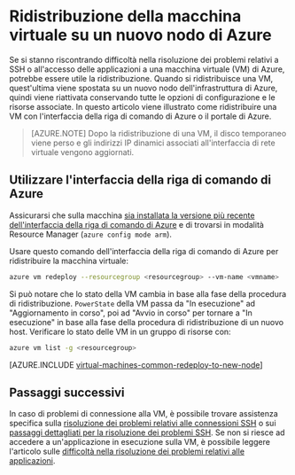 <properties 
	pageTitle="Ridistribuzione della macchine virtuali di Linux | Microsoft Azure" 
	description="Descrive come ridistribuire le macchine virtuali di Linux per mitigare i problemi di connessione SSH." 
	services="virtual-machines-linux" 
	documentationCenter="virtual-machines" 
	authors="iainfoulds" 
	manager="timlt"
	tags="azure-resource-manager,top-support-issue" 
/> 
	

<tags 
	ms.service="virtual-machines-linux" 
	ms.devlang="na" 
	ms.topic="support-article" 
	ms.tgt_pltfrm="vm-linux"
	ms.workload="infrastructure" 
	ms.date="09/19/2016" 
	ms.author="iainfou" 
/> 

# Ridistribuzione della macchina virtuale su un nuovo nodo di Azure

Se si stanno riscontrando difficoltà nella risoluzione dei problemi relativi a SSH o all'accesso delle applicazioni a una macchina virtuale (VM) di Azure, potrebbe essere utile la ridistribuzione. Quando si ridistribuisce una VM, quest'ultima viene spostata su un nuovo nodo dell'infrastruttura di Azure, quindi viene riattivata conservando tutte le opzioni di configurazione e le risorse associate. In questo articolo viene illustrato come ridistribuire una VM con l'interfaccia della riga di comando di Azure o il portale di Azure.

> [AZURE.NOTE] Dopo la ridistribuzione di una VM, il disco temporaneo viene perso e gli indirizzi IP dinamici associati all'interfaccia di rete virtuale vengono aggiornati.


## Utilizzare l'interfaccia della riga di comando di Azure

Assicurarsi che sulla macchina [sia installata la versione più recente dell'interfaccia della riga di comando di Azure](../xplat-cli-install.md) e di trovarsi in modalità Resource Manager (`azure config mode arm`).

Usare questo comando dell'interfaccia della riga di comando di Azure per ridistribuire la macchina virtuale:

```bash
azure vm redeploy --resourcegroup <resourcegroup> --vm-name <vmname> 
```

Si può notare che lo stato della VM cambia in base alla fase della procedura di ridistribuzione. `PowerState` della VM passa da "In esecuzione" ad "Aggiornamento in corso", poi ad "Avvio in corso" per tornare a "In esecuzione" in base alla fase della procedura di ridistribuzione di un nuovo host. Verificare lo stato delle VM in un gruppo di risorse con:

```bash
azure vm list -g <resourcegroup>
```


[AZURE.INCLUDE [virtual-machines-common-redeploy-to-new-node](../../includes/virtual-machines-common-redeploy-to-new-node.md)]


## Passaggi successivi
In caso di problemi di connessione alla VM, è possibile trovare assistenza specifica sulla [risoluzione dei problemi relativi alle connessioni SSH](virtual-machines-linux-troubleshoot-ssh-connection.md) o sui [passaggi dettagliati per la risoluzione dei problemi SSH](virtual-machines-linux-detailed-troubleshoot-ssh-connection.md). Se non si riesce ad accedere a un'applicazione in esecuzione sulla VM, è possibile leggere l'articolo sulle [difficoltà nella risoluzione dei problemi relativi alle applicazioni](virtual-machines-linux-troubleshoot-app-connection.md).

<!---HONumber=AcomDC_0921_2016-->